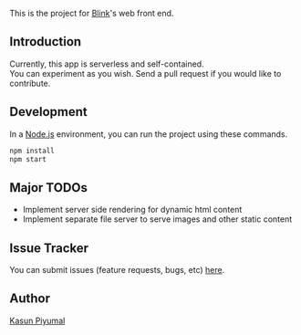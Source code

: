 This is the project for [Blink](http://justblink.xyz)'s web front end.

## Introduction

Currently, this app is serverless and self-contained.<br>
You can experiment as you wish. Send a pull request if you would like to contribute.

## Development

In a [Node.js](https://nodejs.org) environment, you can run the project using these commands.

```sh
npm install
npm start
```

## Major TODOs

* Implement server side rendering for dynamic html content
* Implement separate file server to serve images and other static content

## Issue Tracker

You can submit issues (feature requests, bugs, etc) [here](https://github.com/kasun90/blink-app/issues).

## Author

[Kasun Piyumal](https://github.com/kasun90)